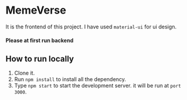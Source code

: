 # MemeVerse #
It is the frontend of this project.
I have used `material-ui` for ui design.

#### Please at first run backend ####

## How to run locally ##
1) Clone it.
2) Run `npm install` to install all the dependency.
3) Type `npm start` to start the development server. it will be run at `port 3000`.


